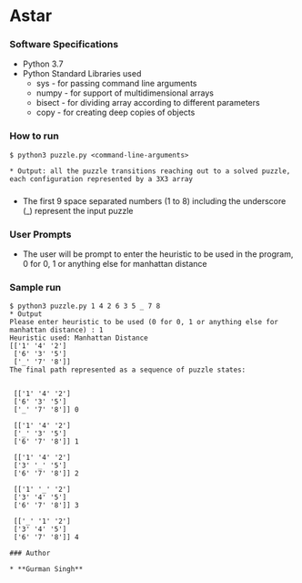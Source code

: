 # Astar


### Software Specifications

* Python 3.7
* Python Standard Libraries used
    * sys - for passing command line arguments
    * numpy - for support of multidimensional arrays
    * bisect - for dividing array according to different parameters
    * copy - for creating deep copies of objects
    

### How to run
```
$ python3 puzzle.py <command-line-arguments>
```
    * Output: all the puzzle transitions reaching out to a solved puzzle, each configuration represented by a 3X3 array
### <command-line-arguments>
  * The first 9 space separated numbers (1 to 8) including the underscore (_) represent the input puzzle
### User Prompts
  * The user will be prompt to enter the heuristic to be used in the program, 0 for 0, 1 or anything else for manhattan distance


### Sample run

```
$ python3 puzzle.py 1 4 2 6 3 5 _ 7 8
* Output 
Please enter heuristic to be used (0 for 0, 1 or anything else for manhattan distance) : 1
Heuristic used: Manhattan Distance
[['1' '4' '2']
 ['6' '3' '5']
 ['_' '7' '8']]
The final path represented as a sequence of puzzle states:


 [['1' '4' '2']
 ['6' '3' '5']
 ['_' '7' '8']] 0

 [['1' '4' '2']
 ['_' '3' '5']
 ['6' '7' '8']] 1

 [['1' '4' '2']
 ['3' '_' '5']
 ['6' '7' '8']] 2

 [['1' '_' '2']
 ['3' '4' '5']
 ['6' '7' '8']] 3

 [['_' '1' '2']
 ['3' '4' '5']
 ['6' '7' '8']] 4

### Author

* **Gurman Singh**
